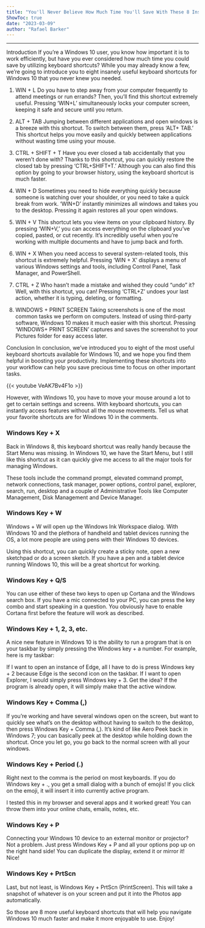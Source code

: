 ```yaml
---
title: "You'll Never Believe How Much Time You'll Save With These 8 Insanely Useful Keyboard Shortcuts For Windows 10!"
ShowToc: true 
date: "2023-03-09"
author: "Rafael Barker"
---
```

*****
Introduction
If you’re a Windows 10 user, you know how important it is to work efficiently, but have you ever considered how much time you could save by utilizing keyboard shortcuts? While you may already know a few, we’re going to introduce you to eight insanely useful keyboard shortcuts for Windows 10 that you never knew you needed.

1. WIN + L
Do you have to step away from your computer frequently to attend meetings or run errands? Then, you’ll find this shortcut extremely useful. Pressing ‘WIN+L’ simultaneously locks your computer screen, keeping it safe and secure until you return.

2. ALT + TAB
Jumping between different applications and open windows is a breeze with this shortcut. To switch between them, press ‘ALT+ TAB.’ This shortcut helps you move easily and quickly between applications without wasting time using your mouse.

3. CTRL + SHIFT + T
Have you ever closed a tab accidentally that you weren’t done with? Thanks to this shortcut, you can quickly restore the closed tab by pressing ‘CTRL+SHIFT+T.’ Although you can also find this option by going to your browser history, using the keyboard shortcut is much faster.

4. WIN + D
Sometimes you need to hide everything quickly because someone is watching over your shoulder, or you need to take a quick break from work. ‘WIN+D’ instantly minimizes all windows and takes you to the desktop. Pressing it again restores all your open windows.

5. WIN + V
This shortcut lets you view items on your clipboard history. By pressing ‘WIN+V,’ you can access everything on the clipboard you’ve copied, pasted, or cut recently. It’s incredibly useful when you’re working with multiple documents and have to jump back and forth.

6. WIN + X
When you need access to several system-related tools, this shortcut is extremely helpful. Pressing ‘WIN + X’ displays a menu of various Windows settings and tools, including Control Panel, Task Manager, and PowerShell.

7. CTRL + Z
Who hasn’t made a mistake and wished they could “undo” it? Well, with this shortcut, you can! Pressing ‘CTRL+Z’ undoes your last action, whether it is typing, deleting, or formatting.

8. WINDOWS + PRINT SCREEN
Taking screenshots is one of the most common tasks we perform on computers. Instead of using third-party software, Windows 10 makes it much easier with this shortcut. Pressing ‘WINDOWS+ PRINT SCREEN’ captures and saves the screenshot to your Pictures folder for easy access later.

Conclusion
In conclusion, we’ve introduced you to eight of the most useful keyboard shortcuts available for Windows 10, and we hope you find them helpful in boosting your productivity. Implementing these shortcuts into your workflow can help you save precious time to focus on other important tasks.

{{< youtube VeAK7Bv4F1o >}} 



However, with Windows 10, you have to move your mouse around a lot to get to certain settings and screens. With keyboard shortcuts, you can instantly access features without all the mouse movements. Tell us what your favorite shortcuts are for Windows 10 in the comments.
 
### Windows Key + X
 
Back in Windows 8, this keyboard shortcut was really handy because the Start Menu was missing. In Windows 10, we have the Start Menu, but I still like this shortcut as it can quickly give me access to all the major tools for managing Windows.
 

 
These tools include the command prompt, elevated command prompt, network connections, task manager, power options, control panel, explorer, search, run, desktop and a couple of Administrative Tools like Computer Management, Disk Management and Device Manager.
 
### Windows Key + W
 
Windows + W will open up the Windows Ink Workspace dialog. With Windows 10 and the plethora of handheld and tablet devices running the OS, a lot more people are using pens with their Windows 10 devices.
 
Using this shortcut, you can quickly create a sticky note, open a new sketchpad or do a screen sketch. If you have a pen and a tablet device running Windows 10, this will be a great shortcut for working.
 
### Windows Key + Q/S
 
You can use either of these two keys to open up Cortana and the Windows search box. If you have a mic connected to your PC, you can press the key combo and start speaking in a question. You obviously have to enable Cortana first before the feature will work as described.
 
### Windows Key + 1, 2, 3, etc.
 
A nice new feature in Windows 10 is the ability to run a program that is on your taskbar by simply pressing the Windows key + a number. For example, here is my taskbar:
 
If I want to open an instance of Edge, all I have to do is press Windows key + 2 because Edge is the second icon on the taskbar. If I want to open Explorer, I would simply press Windows key + 3. Get the idea? If the program is already open, it will simply make that the active window.
 
### Windows Key + Comma (,)
 
If you’re working and have several windows open on the screen, but want to quickly see what’s on the desktop without having to switch to the desktop, then press Windows Key + Comma (,). It’s kind of like Aero Peek back in Windows 7; you can basically peek at the desktop while holding down the shortcut. Once you let go, you go back to the normal screen with all your windows.
 
### Windows Key + Period (.)
 
Right next to the comma is the period on most keyboards. If you do Windows key + ., you get a small dialog with a bunch of emojis! If you click on the emoji, it will insert it into currently active program.
 
I tested this in my browser and several apps and it worked great! You can throw them into your online chats, emails, notes, etc.
 
### Windows Key + P
 
Connecting your Windows 10 device to an external monitor or projector? Not a problem. Just press Windows Key + P and all your options pop up on the right hand side! You can duplicate the display, extend it or mirror it! Nice!
 
### Windows Key + PrtScn
 
Last, but not least, is Windows Key + PrtScn (PrintScreen). This will take a snapshot of whatever is on your screen and put it into the Photos app automatically.
 
So those are 8 more useful keyboard shortcuts that will help you navigate Windows 10 much faster and make it more enjoyable to use. Enjoy!



